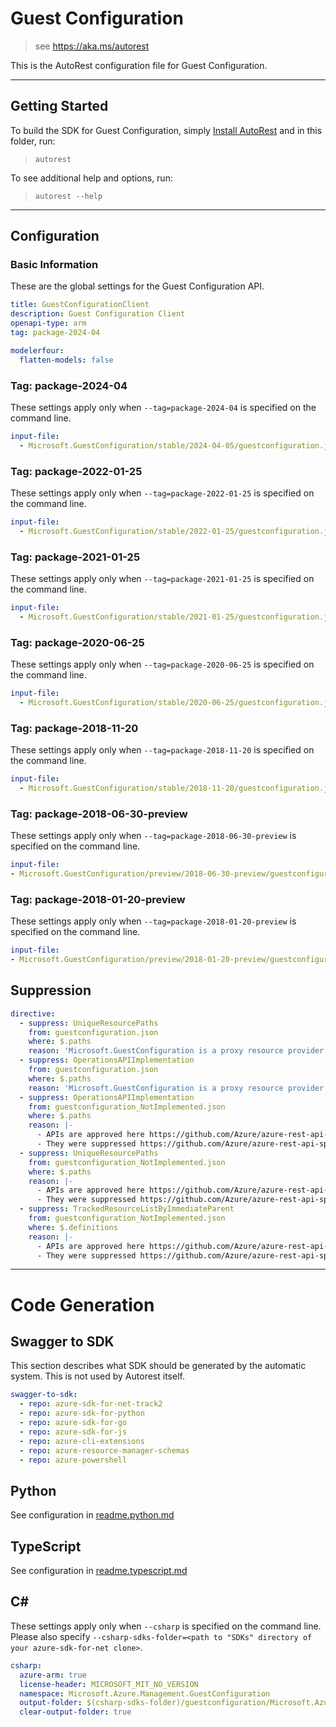 # Guest Configuration

> see https://aka.ms/autorest

This is the AutoRest configuration file for Guest Configuration.

---

## Getting Started

To build the SDK for Guest Configuration, simply [Install AutoRest](https://aka.ms/autorest/install) and in this folder, run:

> `autorest`

To see additional help and options, run:

> `autorest --help`

---

## Configuration

### Basic Information

These are the global settings for the Guest Configuration API.

``` yaml
title: GuestConfigurationClient
description: Guest Configuration Client
openapi-type: arm
tag: package-2024-04
```

``` yaml !$(csharp)
modelerfour:
  flatten-models: false
```

### Tag: package-2024-04

These settings apply only when `--tag=package-2024-04` is specified on the command line.

```yaml $(tag) == 'package-2024-04'
input-file:
  - Microsoft.GuestConfiguration/stable/2024-04-05/guestconfiguration.json
```

### Tag: package-2022-01-25

These settings apply only when `--tag=package-2022-01-25` is specified on the command line.

``` yaml $(tag) == 'package-2022-01-25'
input-file:
  - Microsoft.GuestConfiguration/stable/2022-01-25/guestconfiguration.json
```

### Tag: package-2021-01-25

These settings apply only when `--tag=package-2021-01-25` is specified on the command line.

``` yaml $(tag) == 'package-2021-01-25'
input-file:
  - Microsoft.GuestConfiguration/stable/2021-01-25/guestconfiguration.json
```

### Tag: package-2020-06-25

These settings apply only when `--tag=package-2020-06-25` is specified on the command line.

``` yaml $(tag) == 'package-2020-06-25'
input-file:
  - Microsoft.GuestConfiguration/stable/2020-06-25/guestconfiguration.json
```

### Tag: package-2018-11-20

These settings apply only when `--tag=package-2018-11-20` is specified on the command line.

``` yaml $(tag) == 'package-2018-11-20'
input-file:
  - Microsoft.GuestConfiguration/stable/2018-11-20/guestconfiguration.json
```

### Tag: package-2018-06-30-preview

These settings apply only when `--tag=package-2018-06-30-preview` is specified on the command line.

``` yaml $(tag) == 'package-2018-06-30-preview'
input-file:
- Microsoft.GuestConfiguration/preview/2018-06-30-preview/guestconfiguration.json

```

### Tag: package-2018-01-20-preview

These settings apply only when `--tag=package-2018-01-20-preview` is specified on the command line.

``` yaml $(tag) == 'package-2018-01-20-preview'
input-file:
- Microsoft.GuestConfiguration/preview/2018-01-20-preview/guestconfiguration.json

```

## Suppression

``` yaml
directive:
  - suppress: UniqueResourcePaths
    from: guestconfiguration.json
    where: $.paths
    reason: 'Microsoft.GuestConfiguration is a proxy resource provider under Microsoft. Please refer PR https://github.com/Azure/azure-rest-api-specs-pr/pull/540'
  - suppress: OperationsAPIImplementation
    from: guestconfiguration.json
    where: $.paths
    reason: 'Microsoft.GuestConfiguration is a proxy resource provider under Microsoft.Compute. However, Operations API for is implemented. So, suppressing the false positive. Please refer PR https://github.com/Azure/azure-rest-api-specs-pr/pull/540'
  - suppress: OperationsAPIImplementation
    from: guestconfiguration_NotImplemented.json
    where: $.paths
    reason: |-
      - APIs are approved here https://github.com/Azure/azure-rest-api-specs-pr/pull/540 
      - They were suppressed https://github.com/Azure/azure-rest-api-specs-pr/pull/559 
  - suppress: UniqueResourcePaths
    from: guestconfiguration_NotImplemented.json
    where: $.paths
    reason: |-
      - APIs are approved here https://github.com/Azure/azure-rest-api-specs-pr/pull/540 
      - They were suppressed https://github.com/Azure/azure-rest-api-specs-pr/pull/559 
  - suppress: TrackedResourceListByImmediateParent
    from: guestconfiguration_NotImplemented.json
    where: $.definitions
    reason: |-
      - APIs are approved here https://github.com/Azure/azure-rest-api-specs-pr/pull/540 
      - They were suppressed https://github.com/Azure/azure-rest-api-specs-pr/pull/559 
```

---

# Code Generation

## Swagger to SDK

This section describes what SDK should be generated by the automatic system.
This is not used by Autorest itself.

``` yaml $(swagger-to-sdk)
swagger-to-sdk:
  - repo: azure-sdk-for-net-track2
  - repo: azure-sdk-for-python
  - repo: azure-sdk-for-go
  - repo: azure-sdk-for-js
  - repo: azure-cli-extensions
  - repo: azure-resource-manager-schemas
  - repo: azure-powershell
```

## Python

See configuration in [readme.python.md](./readme.python.md)

## TypeScript

See configuration in [readme.typescript.md](./readme.typescript.md)

## C#

These settings apply only when `--csharp` is specified on the command line.
Please also specify `--csharp-sdks-folder=<path to "SDKs" directory of your azure-sdk-for-net clone>`.

``` yaml $(csharp)
csharp:
  azure-arm: true
  license-header: MICROSOFT_MIT_NO_VERSION
  namespace: Microsoft.Azure.Management.GuestConfiguration
  output-folder: $(csharp-sdks-folder)/guestconfiguration/Microsoft.Azure.Management.GuestConfiguration/src/Generated
  clear-output-folder: true
```



